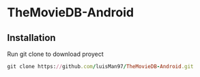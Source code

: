 # TheMovieDB-Android

## Installation
Run git clone to download proyect

```ruby
git clone https://github.com/luisMan97/TheMovieDB-Android.git
```
